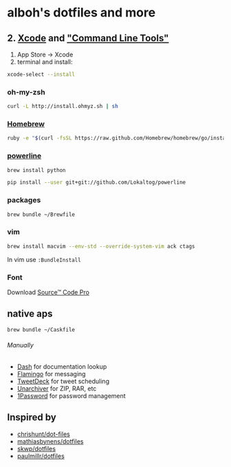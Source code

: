 alboh's dotfiles and more
=========================

## 2. [Xcode](https://developer.apple.com/xcode/) and ["Command Line Tools"](https://developer.apple.com/downloads/index.action)

1. App Store -> Xcode
2. terminal and install:

``` bash
xcode-select --install
```

### oh-my-zsh
``` bash
curl -L http://install.ohmyz.sh | sh
``` 

### [Homebrew](http://brew.sh/)
``` bash
ruby -e "$(curl -fsSL https://raw.github.com/Homebrew/homebrew/go/install)"
``` 

### [powerline](https://powerline.readthedocs.org/en/latest/installation/osx.html)
``` bash
brew install python
``` 

``` bash
pip install --user git+git://github.com/Lokaltog/powerline
``` 

### packages
``` bash
brew bundle ~/Brewfile
```

### vim
``` bash
brew install macvim --env-std --override-system-vim ack ctags 
```

In vim use `:BundleInstall`

### Font

Download [Source™ Code Pro](https://store1.adobe.com/cfusion/store/html/index.cfm?event=displayFontPackage&code=1960)

## native aps
``` bash
brew bundle ~/Caskfile
``` 
###### Manually

* [Dash](http://kapeli.com/) for documentation lookup
* [Flamingo](https://itunes.apple.com/us/app/flamingo/id728181573) for messaging
* [TweetDeck](https://itunes.apple.com/us/app/tweetdeck/id485812721?ls=1&mt=12) for tweet scheduling
* [Unarchiver](http://wakaba.c3.cx/s/apps/unarchiver) for ZIP, RAR, etc
* [1Password](https://agilebits.com/onepassword) for password management

## Inspired by 

- [chrishunt/dot-files](https://github.com/chrishunt/dot-files)
- [mathiasbynens/dotfiles](https://github.com/mathiasbynens/dotfiles)
- [skwp/dotfiles](https://github.com/skwp/dotfiles)
- [paulmillr/dotfiles](https://github.com/paulmillr/dotfiles)

